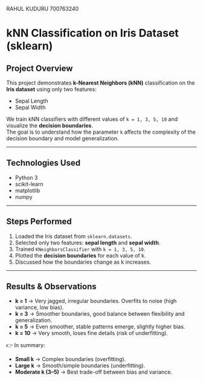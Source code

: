 RAHUL KUDURU 700763240
# kNN Classification on Iris Dataset (sklearn)

## Project Overview
This project demonstrates **k-Nearest Neighbors (kNN)** classification on the **Iris dataset** using only two features:  
- Sepal Length  
- Sepal Width  

We train kNN classifiers with different values of `k = 1, 3, 5, 10` and visualize the **decision boundaries**.  
The goal is to understand how the parameter `k` affects the complexity of the decision boundary and model generalization.

---

##  Technologies Used
- Python 3
- scikit-learn
- matplotlib
- numpy

---

## Steps Performed
1. Loaded the Iris dataset from `sklearn.datasets`.
2. Selected only two features: **sepal length** and **sepal width**.
3. Trained `KNeighborsClassifier` with `k = 1, 3, 5, 10`.
4. Plotted the **decision boundaries** for each value of k.
5. Discussed how the boundaries change as k increases.

---

## Results & Observations
- **k = 1** → Very jagged, irregular boundaries. Overfits to noise (high variance, low bias).  
- **k = 3** → Smoother boundaries, good balance between flexibility and generalization.  
- **k = 5** → Even smoother, stable patterns emerge, slightly higher bias.  
- **k = 10** → Very smooth, loses fine details (risk of underfitting).  

👉 In summary:
- **Small k** → Complex boundaries (overfitting).  
- **Large k** → Smooth/simple boundaries (underfitting).  
- **Moderate k (3–5)** → Best trade-off between bias and variance.  
